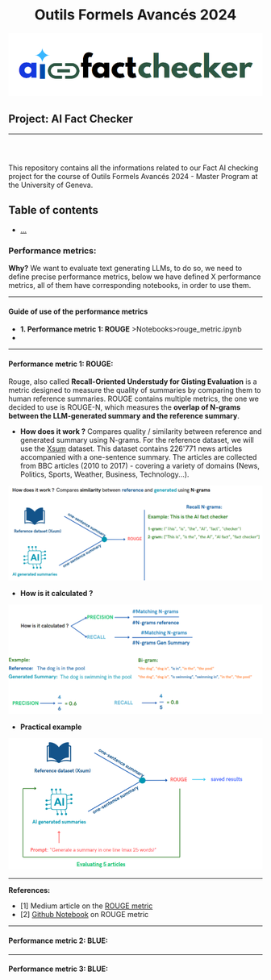 <h1 align="center">
Outils Formels Avancés 2024</h1>
<div>
<td> 
<img src="./read_me_img/logo.png"></td>
<h2 style="white-space: nowrap">Project: AI Fact Checker</h2></td>
<hr style="clear:both">
<p style="font-size:0.85em; margin:2px; text-align:justify">
<br>
<br>
</div>

This repository contains all the informations related to our Fact AI checking project for the course of Outils Formels Avancés 2024 - Master Program at the University of Geneva. 

## Table of contents 
* [...](#)


### Performance metrics:

**Why?** We want to evaluate text generating LLMs, to do so, we need to define precise performance metrics, below we have defined X performance metrics, all of them have corresponding notebooks, in order to use them.

-----------

#### **Guide of use of the performance metrics**

- **1. Performance metric 1: ROUGE** >Notebooks>rouge_metric.ipynb
- 

-------------------------------------------
#### **Performance metric 1: ROUGE:** 

Rouge, also called **Recall-Oriented Understudy for Gisting Evaluation** is a metric designed to measure the quality of summaries by comparing them to human reference summaries. ROUGE contains multiple metrics, the one we decided to use is ROUGE-N, which measures the **overlap of N-grams between the LLM-generated summary and the reference summary**.

- **How does it work ?** Compares quality / similarity between reference and generated summary using N-grams. For the reference dataset, we will use the [Xsum](https://paperswithcode.com/dataset/xsum) dataset. This dataset contains 226'771 news articles accompanied with a one-sentence summary. The articles are collected from BBC articles (2010 to 2017) - covering a variety of domains (News, Politics, Sports, Weather, Business, Technology...). 

<img src="./read_me_img/how.png">

 
- **How is it calculated ?**

<img src="./read_me_img/computation.png">

- **Practical example**

<img src="./read_me_img/practice.png">

-----
**References:**

- [1] Medium article on the [ROUGE metric](https://gandhikunal1021.medium.com/summarization-using-llm-and-measuring-the-performance-with-rouge-part-1-8532ea70c8da)
- [2] [Github Notebook](https://github.com/gk1021/Summarization-LLM) on ROUGE metric

-------------------------------------------
#### **Performance metric 2: BLUE:** 

-------------------------------------------
#### **Performance metric 3: BLUE:** 